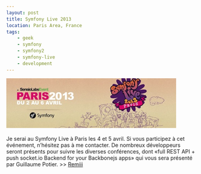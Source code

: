 ```yaml
---
layout: post
title: Symfony Live 2013
location: Paris Area, France
tags:
    - geek
    - symfony
    - symfony2
    - symfony-live
    - development
---
```


![Logo Symfony Live 2013](/assets/images/blog/image00002.jpg)<br />
<br />
Je serai au Symfony Live à Paris les 4 et 5 avril. Si vous participez à cet événement, n’hésitez pas à me contacter. De nombreux développeurs seront présents pour suivre les diverses conférences, dont «full REST API + push socket.io Backend for your Backbonejs apps» qui vous sera présenté par Guillaume Potier. >> <a href="http://www.remibarbe.fr">Remiii</a>
